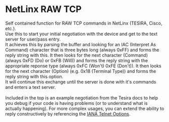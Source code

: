 # NetLinx RAW TCP
Self contained function for RAW TCP commands in NetLinx (TESIRA, Cisco, etc.).
<br>
Use this to start your initial negotiation with the device and get to the text server for user/pass entry.
<br>
It achieves this by parsing the buffer and looking for an IAC (Interpret As Command) character that is three bytes long (always 0xFF) and forms the reply string with this.
It then looks for the next character (Command) (always 0xFD (Do) or 0xFB (Will)) and forms the reply string with the appropriate reponse type (always 0xFC (Won't) 0xFE (Don't)).
It then looks for the next character (Option) (e.g. 0x18 (Terminal Type)) and forms the reply string with this option.
<br>
It will continue this exchange until the server is done with it's commands and enters a text server.
<br>
<br>
Included in the top is an example negotiation from the Tesira docs to help you debug if your code is having problems (or to understand what is actually happening).
For more complex usages, you can extend the ability to reply constructively by referencing the [IANA Telnet Options](http://www.iana.org/assignments/telnet-options/telnet-options.xhtml).